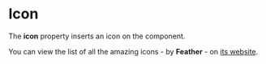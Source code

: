 # Icon

The **icon** property inserts an icon on the component.

You can view the list of all the amazing icons - by **Feather** - on <a href="https://feathericons.com/" target="_blank">its website</a>.